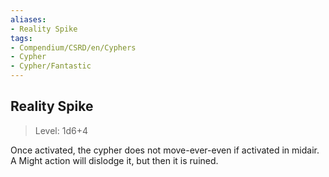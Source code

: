 ```yaml
---
aliases:
- Reality Spike
tags:
- Compendium/CSRD/en/Cyphers
- Cypher
- Cypher/Fantastic
---
```


  
## Reality Spike  
>Level: 1d6+4  
  
Once activated, the cypher does not move-ever-even if activated in midair. A Might action will dislodge it, but then it is ruined.